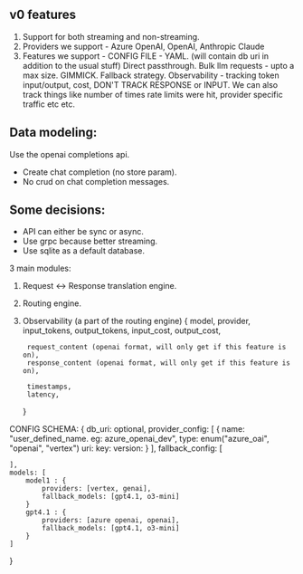 ## v0 features
1. Support for both streaming and non-streaming.
2. Providers we support -
	Azure OpenAI,
	OpenAI,
	Anthropic Claude
3. Features we support -
	CONFIG FILE - YAML. (will contain db uri in addition to the usual stuff)
	Direct passthrough.
	Bulk llm requests - upto a max size. GIMMICK.
	Fallback strategy.
	Observability - tracking token input/output, cost, DON'T TRACK RESPONSE or INPUT. We can also track things like number of times rate limits were hit, provider specific traffic etc etc.

## Data modeling:
Use the openai completions api.
- Create chat completion (no store param).
- No crud on chat completion messages.


## Some decisions:
- API can either be sync or async.
- Use grpc because better streaming.
- Use sqlite as a default database.

3 main modules:
1. Request <-> Response translation engine.
2. Routing engine.
3. Observability (a part of  the routing engine)
	{
		model,
		provider,
		input_tokens,
		output_tokens,
		input_cost,
		output_cost,

		request_content (openai format, will only get if this feature is on),
		response_content (openai format, will only get if this feature is on),

		timestamps,
		latency,
	}

CONFIG SCHEMA:
{
	db_uri: optional,
	provider_config: [
		{
			name: "user_defined_name. eg: azure_openai_dev",
			type: enum("azure_oai", "openai", "vertex")
			uri:
			key:
			version:
		}
	],
	fallback_config: [
		
	],
	models: [
		model1 : {
			providers: [vertex, genai],
			fallback_models: [gpt4.1, o3-mini]
		}
		gpt4.1 : {
			providers: [azure openai, openai],
			fallback_models: [gpt4.1, o3-mini]
		}
	]
}

